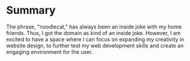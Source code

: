 # Summary
The phrase, "noodlecat," has always been an inside joke with my home friends. Thus, I got the domain as kind of an inside joke. However, I am excited to have a space where I can focus on expanding my creativity in website design, to further test my web development skills and create an engaging environment for the user.
